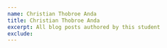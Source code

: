 ```yaml
---
name: Christian Thobroe Anda
title: Christian Thobroe Anda
excerpt: All blog posts authored by this student
exclude:
---
```


